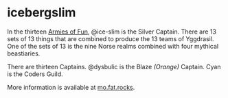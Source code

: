 # icebergslim

In the thirteen [Armies of Fun](//ygg.army), @ice-slim is the Silver Captain. There are 13 sets of 13 things that are combined to produce the 13 teams of Yggdrasil. One of the sets of 13 is the nine Norse realms combined with four mythical beastiaries.

There are thirteen Captains. @dysbulic is the Blaze *(Orange)* Captain. Cyan is the Coders Guild.

More information is available at [mo.fat.rocks](//mo.fat.rocks).
